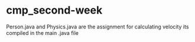# cmp_second-week

Person.java and Physics.java are the assignment for calculating velocity its compiled in the main .java file
